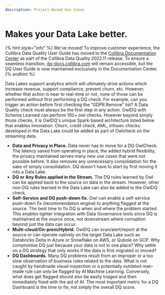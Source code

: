 ```yaml
---
description: Project-Based Use Cases
---
```


# Makes your Data Lake better.

{% hint style="info" %}
We've moved! To improve customer experience, the Collibra Data Quality User Guide has moved to the [Collibra Documentation Center](https://productresources.collibra.com/docs/collibra/latest/Content/DataQuality/DQSolutions/Makes%20your%20Data%20Lake%20better..htm) as part of the Collibra Data Quality 2022.11 release. To ensure a seamless transition, [dq-docs.collibra.com](http://dq-docs.collibra.com/) will remain accessible, but the DQ User Guide is now maintained exclusively in the Documentation Center.
{% endhint %}

Data Lakes support analytics which will ultimately drive actions which increase revenue, support compliance, prevent churn, etc. However, whether that action is near to real-time or not, none of those can be performed without first performing a DQ check. For example, can you trigger an action before first checking the “GDPR Remove” list? A Data Quality check must always be the first step in any action. OwlDQ with Schema Learned can perform 100+ owl checks. However beyond simply those checks, it is OwlDQ's unique Spark-based architecture listed below that enables innovation. Churn, credit check, AML, infosec checks developed in the Data Lake could be added as part of Owlcheck on the streaming data.

* **Data and Privacy in Place.** Data never has to move for a DQ OwlCheck. The latency saved from operating in place, the added hybrid flexibility, the privacy maintained serves many new use cases that were not possible before. It also removes any unnecessary consolidation for the sake of simply consolidation. DQ doesn't have to start by first moving it into a Data Lake.
* **DQ or Any Rules applied in the Stream.** The DQ rules learned by Owl can be applied back to the source on data in the stream. However, other non-DQ rules learned in the Data Lake can also be added to the OwlDQ check.
* **Self-Service and DQ push-down fix.** Owl can enable a self-service push-down fix (recommendation engine) to anything flagged at the source. The best time to fix DQ is when and where the problem started. This enables tighter integration with Data Governance tools since DQ is maintained at the source once, not downstream where corruption beyond just the data can occur.
* **Multi-cloud/On-prem/Hybrid.** OwlDQ can scan/alert/report at the source or can operate natively on the target Data Lake such as Databricks Delta in Azure or Snowflake on AWS, or Qubole on GCP. Why compromise DQ just because your data is not in one place? Why settle on a DQ strategy that only works if the data is first migrated or moved?
* **DQ Dashboards.** Many DQ problems result from an improper or a too slow observation of business rules related to the data. What is not caught by handmade visual inspection or a potentially outdated man-made rule can only be flagged by AI Machine Learning. Conversely, what does get flagged should also be easily triaged and then immediately fixed with the aid of AI. The most important metric for a DQ Dashboard is the time to fix, not simply the overall DQ score.
